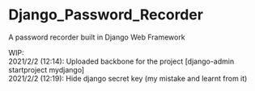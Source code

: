 # Django_Password_Recorder
A password recorder built in Django Web Framework

WIP:<br>
2021/2/2 (12:14): Uploaded backbone for the project [django-admin startproject mydjango]<br>
2021/2/2 (12:19): Hide django secret key (my mistake and learnt from it)
